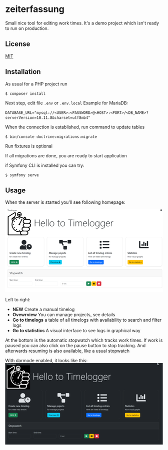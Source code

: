 # zeiterfassung
Small nice tool for editing work times.
It's a demo project which isn't ready to run on production.


## License
[MIT](https://choosealicense.com/licenses/mit/)


## Installation
As usual for a PHP project run
```
$ composer install
```

Next step, edit file `.env` or `.env.local`
Example for MariaDB:
```
DATABASE_URL="mysql://<USER>:<PASSWORD>@<HOST>:<PORT>/<DB_NAME>?serverVersion=10.11.8&charset=utf8mb4"
```

When the connection is established, run command to update tables
```
$ bin/console doctrine:migrations:migrate
```

Run fixtures is optional

If all migrations are done, you are ready to start application

if Symfony CLI is installed you can try:
```
$ symfony serve
```

## Usage
When the server is started you'll see following homepage:

![Preview](preview.png "Homescreen")

Left to right:
* **NEW** Create a manual timelog
* **Ovewrview** You can manage projects, see details
* **Go to timelogs** a table of all timelogs with availability to search and filter logs
* **Go to statistics** A visual interface to see logs in graphical way

At the bottom is the automatic stopwatch which tracks work times. If work is paused you can also click
on the pause button to stop tracking. And afterwards resuming is also available, like a usual stopwatch 

With darmode enabled, it looks like this:
![Preview](preview-dark.png "Homescreen")